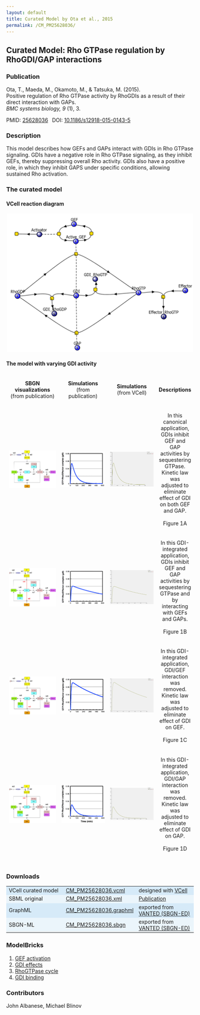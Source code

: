 ```yaml
---
layout: default
title: Curated Model by Ota et al., 2015
permalink: /CM_PM25628036/
---
```

## Curated Model: Rho GTPase regulation by RhoGDI/GAP interactions

### Publication 

Ota, T., Maeda, M., Okamoto, M., & Tatsuka, M. (2015). <br />
Positive regulation of Rho GTPase activity by RhoGDIs as a result of their direct interaction with GAPs. <br />
<i> BMC systems biology, 9 </i> (1), 3.

 PMID: <a href="https://www.ncbi.nlm.nih.gov/pubmed/?term=25628036">25628036</a>&ensp; 
 DOI: <a href="https://doi.org/10.1186/s12918-015-0143-5">10.1186/s12918-015-0143-5</a><br />

### Description
This model describes how GEFs and GAPs interact with GDIs in Rho GTPase signaling. GDIs have a negative role in Rho GTPase signaling, as they inhibit GEFs, thereby suppressing overall Rho activity. GDIs also have a positive role, in which they inhibit GAPS under specific conditions, allowing sustained Rho activation.

### The curated model

#### VCell reaction diagram

<center><a href="https://modelbricks.github.io/images/Vcellimages/CM_RhoGTP_VCellDiagram.PNG"><img width="500" src="/images/Vcellimages/CM_RhoGTP_VCellDiagram.PNG"/></a></center>

#### The model with varying GDI activity

<center>
 <table style="border-collapse:separate; border-spacing:0 30px; margin-top:-15px;"> 
 <tr class="spaceunder">
  <td align="center" style="vertical-align:middle"> <b>SBGN visualizations</b> (from publication)</td>
  <td align="center" style="vertical-align:middle"> <b>Simulations</b> (from publication)</td>
  <td align="center" style="vertical-align:middle"> <b>Simulations</b> (from VCell)</td>
  <td align="center" style="vertical-align:middle"> <b>Descriptions</b></td>
 </tr>
 <tr class="spaceUnder">
  <td align="center" width="200"><a href="https://modelbricks.github.io/images/SBGNfiles/RhoGTP_Fig1a_SBGN.PNG"><img width="150" style="vertical-align:middle" src="/images/SBGNfiles/RhoGTP_Fig1a_SBGN.PNG"/></a></td>
  <td align="center" width="200"><a href="https://modelbricks.github.io/images/publications/RhoGTP_Fig1a_sim.PNG"><img width="150" style="vertical-align:middle" src="/images/publications/RhoGTP_Fig1a_sim.PNG"/></a></td>
  <td align="center" width="200"><a href="https://modelbricks.github.io/images/Vcellimages/CM_PM25628036_Fig1A_VCell.PNG"><img width="150" style="vertical-align:middle" src="/images/Vcellimages/CM_PM25628036_Fig1A_VCell.PNG"/></a></td>  
  <td align="center" style="vertical-align:middle"> In this canonical application, GDIs inhibit GEF and GAP activities by sequestering GTPase. Kinetic law was adjusted to eliminate effect of GDI on both GEF and GAP. <br /><br /> Figure 1A </td>
 </tr>
 <tr class="spaceUnder">
  <td align="center" width="200"><a href="https://modelbricks.github.io/images/SBGNfiles/RhoGTP_Fig1b_SBGN.PNG"><img width="150" style="vertical-align:middle" src="/images/SBGNfiles/RhoGTP_Fig1b_SBGN.PNG"/></a></td>
  <td align="center" width="200"><a href="https://modelbricks.github.io/images/publications/RhoGTP_Fig1b_sim.PNG"><img width="150" style="vertical-align:middle" src="/images/publications/RhoGTP_Fig1b_sim.PNG"/></a></td>
  <td align="center" width="200"><a href="https://modelbricks.github.io/images/Vcellimages/CM_PM25628036_Fig1B_VCell.PNG"><img width="150" style="vertical-align:middle" src="/images/Vcellimages/CM_PM25628036_Fig1B_VCell.PNG"/></a></td> 
  <td align="center" style="vertical-align:middle"> In this GDI-integrated application, GDIs inhibit GEF and GAP activities by sequestering GTPase and by interacting with GEFs and GAPs. <br /><br /> Figure 1B</td>
  </tr>
 <tr class="spaceUnder">
  <td align="center" width="200"><a href="https://modelbricks.github.io/images/SBGNfiles/RhoGTP_Fig1c_SBGN.PNG"><img width="150" style="vertical-align:middle" src="/images/SBGNfiles/RhoGTP_Fig1c_SBGN.PNG"/></a></td>
  <td align="center" width="200"><a href="https://modelbricks.github.io/images/publications/RhoGTP_Fig1c_sim.PNG"><img width="150" style="vertical-align:middle" src="/images/publications/RhoGTP_Fig1c_sim.PNG"/></a></td>
  <td align="center" width="200"><a href="https://modelbricks.github.io/images/Vcellimages/CM_PM25628036_Fig1C_VCell.PNG"><img width="150" style="vertical-align:middle" src="/images/Vcellimages/CM_PM25628036_Fig1C_VCell.PNG"/></a></td> 
  <td align="center" style="vertical-align:middle"> In this GDI-integrated application, GDI/GEF interaction was removed. Kinetic law was adjusted to eliminate effect of GDI on GEF. <br /><br /> Figure 1C</td>
 </tr>
 <tr>
  <td align="center" width="200"><a href="https://modelbricks.github.io/images/SBGNfiles/RhoGTP_Fig1d_SBGN.PNG"><img width="150" style="vertical-align:middle" src="/images/SBGNfiles/RhoGTP_Fig1d_SBGN.PNG"/></a></td>
  <td align="center" width="200"><a href="https://modelbricks.github.io/images/publications/RhoGTP_Fig1d_sim.PNG"><img width="150" style="vertical-align:middle" src="/images/publications/RhoGTP_Fig1d_sim.PNG"/></a></td>
  <td align="center" width="200"><a href="https://modelbricks.github.io/images/Vcellimages/CM_PM25628036_Fig1D_VCell.PNG"><img width="150" style="vertical-align:middle" src="/images/Vcellimages/CM_PM25628036_Fig1D_VCell.PNG"/></a></td> 
  <td align="center" style="vertical-align:middle"> In this GDI-integrated application, GDI/GAP interaction was removed. Kinetic law was adjusted to eliminate effect of GDI on GAP. <br /><br /> Figure 1D</td>
 </tr>
 </table>
</center>

### Downloads
<center>
 <table>
  <td width="33%" bgcolor="#D6EAF8">VCell curated model </td>
  <td width="33%" bgcolor="#D6EAF8"><a href="/modelbricks/VCML_SBMLfiles/CM_PM25628036.vcml">CM_PM25628036.vcml</a></td>
  <td width="33%" bgcolor="#D6EAF8"> designed with <a href="http://vcell.org"> VCell</a></td>
  <tr>
   <td bgcolor="#EBF5FB">SBML original </td>
   <td bgcolor="#EBF5FB"><a href="/modelbricks/SBGNexecutablefiles/CM_PM25628036.xml">CM_PM25628036.xml</a></td>
   <td bgcolor="#EBF5FB"> <a href="https://doi.org/10.1186/s12918-015-0143-5">Publication</a></td>
  </tr>
  <tr>
   <td bgcolor="#D6EAF8">GraphML </td>
   <td bgcolor="#D6EAF8"><a href="/modelbricks/SBGNexecutablefiles/CM_PM25628036.graphml">CM_PM25628036.graphml</a></td>
   <td bgcolor="#D6EAF8"> exported from <a href="https://immersive-analytics.infotech.monash.edu/vanted/addons/sbgn-ed/">VANTED (SBGN-ED)</a></td>
  </tr>
  <tr>
   <td bgcolor="#EBF5FB">SBGN-ML </td>
   <td bgcolor="#EBF5FB"><a href="/modelbricks/SBGNexecutablefiles/CM_PM25628036.sbgn">CM_PM25628036.sbgn</a></td>
   <td bgcolor="#EBF5FB"> exported from <a href="https://immersive-analytics.infotech.monash.edu/vanted/addons/sbgn-ed/">VANTED (SBGN-ED)</a></td>
  </tr>
 </table>
</center>
 
### ModelBricks

<ol>
 <li> <a href="/CM_PM25628036_MB1/">GEF activation</a>
 </li>
 <li> <a href="/CM_PM25628036_MB2/">GDI effects</a>
 </li>
 <li> <a href="/CM_PM25628036_MB3/"> RhoGTPase cycle</a>
 </li>
 <li> <a href="/CM_PM25628036_MB4/"> GDI binding</a>
 </li>
</ol>  
  
### Contributors
John Albanese, Michael Blinov
